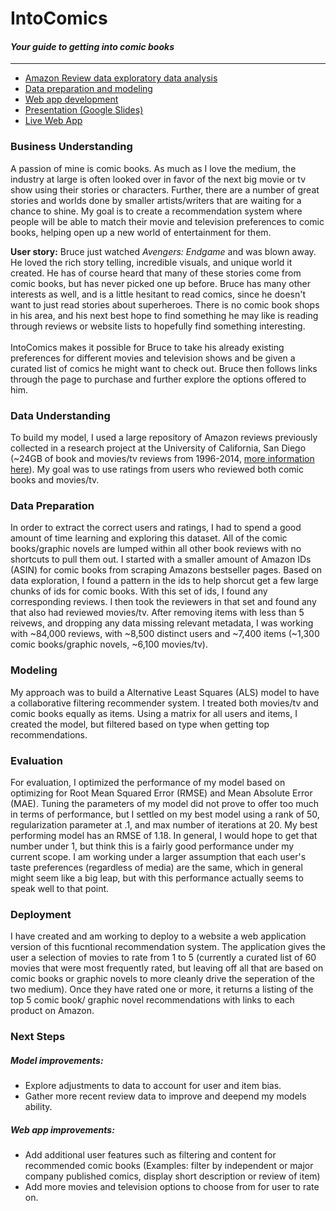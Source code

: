 # IntoComics
#### <em>Your guide to getting into comic books</em>
---

* [Amazon Review data exploratory data analysis](https://github.com/jnawjux/intocomics/blob/master/amazon_reviews_eda.ipynb)
* [Data preparation and modeling](https://github.com/jnawjux/intocomics/blob/master/data_prep_and_modeling.ipynb)
* [Web app development](https://github.com/jnawjux/intocomics/blob/master/web_app_development.ipynb) 
* [Presentation (Google Slides)](https://docs.google.com/presentation/d/17ZCj6XF-yz0qAAhKozr-Nzvy8R7UQNkzM-Hzz_ehBs0/edit?usp=sharing)
* [Live Web App](http://www.intocomics.naujoks.co)

### Business Understanding
A passion of mine is comic books. As much as I love the medium, the industry at large is often looked over in favor of the next big movie or tv show using their stories or characters. Further, there are a number of great stories and worlds done by smaller artists/writers that are waiting for a chance to shine. My goal is to create a recommendation system where people will be able to match their movie and television preferences to comic books, helping open up a new world of entertainment for them. 

<b>User story:</b> Bruce just watched <em>Avengers: Endgame</em> and was blown away.  He loved the rich story telling, incredible visuals, and unique world it created. He has of course heard that many of these stories come from comic books, but has never picked one up before. Bruce has many other interests as well, and is a little hesitant to read comics, since he doesn't want to just read stories about superheroes. There is no comic book shops in his area, and his next best hope to find something he may like is reading through reviews or website lists to hopefully find something interesting.
<br/><br/>
IntoComics makes it possible for Bruce to take his already existing preferences for different movies and television shows and be given a curated list of comics he might want to check out.  Bruce then follows links through the page to purchase and further explore the options offered to him. 

### Data Understanding
To build my model, I used a large repository of Amazon reviews previously collected in a research project at the University of California, San Diego (~24GB of book and movies/tv reviews from 1996-2014, [more information here](http://jmcauley.ucsd.edu/data/amazon/links.html)). My goal was to use ratings from users who reviewed both comic books and movies/tv.

### Data Preparation
In order to extract the correct users and ratings, I had to spend a good amount of time learning and exploring this dataset. All of the comic books/graphic novels are lumped within all other book reviews with no shortcuts to pull them out. I started with a smaller amount of Amazon IDs (ASIN) for comic books from scraping Amazons bestseller pages. Based on data exploration, I found a pattern in the ids to help shorcut get a few large chunks of ids for comic books. With this set of ids, I found any corresponding reviews. I then took the reviewers in that set and found any that also had reviewed movies/tv. After removing items with less than 5 reivews, and dropping any data missing relevant metadata, I was working with ~84,000 reviews, with ~8,500 distinct users and ~7,400 items (~1,300 comic books/graphic novels, ~6,100 movies/tv).

### Modeling
My approach was to build a Alternative Least Squares (ALS) model to have a collaborative filtering recommender system. I treated both movies/tv and comic books equally as items. Using a matrix for all users and items, I created the model, but filtered based on type when getting top recommendations.  

### Evaluation
For evaluation, I optimized the performance of my model based on optimizing for Root Mean Squared Error (RMSE) and Mean Absolute Error (MAE). Tuning the parameters of my model did not prove to offer too much in terms of performance, but I settled on my best model using a rank of 50, regularization parameter at .1, and max number of iterations at 20. My best performing model has an RMSE of 1.18.  In general, I would hope to get that number under 1, but think this is a fairly good performance under my current scope. I am working under a larger assumption that each user's taste preferences (regardless of media) are the same, which in general might seem like a big leap, but with this performance actually seems to speak well to that point. 

### Deployment
I have created and am working to deploy to a website a web application version of this fucntional recommendation system.  The application gives the user a selection of movies to rate from 1 to 5 (currently a curated list of 60 movies that were most frequently rated, but leaving off all that are based on comic books or graphic novels to more cleanly drive the seperation of the two medium). Once they have rated one or more, it returns a listing of the top 5 comic book/ graphic novel recommendations with links to each product on Amazon.

### Next Steps
##### Model improvements:
* Explore adjustments to data to account for user and item bias.
* Gather more recent review data to improve and deepend my models ability.

##### Web app improvements:
* Add additional user features such as filtering and content for recommended comic books (Examples: filter by independent or major company published comics, display short description or review of item)
* Add more movies and television options to choose from for user to rate on.
